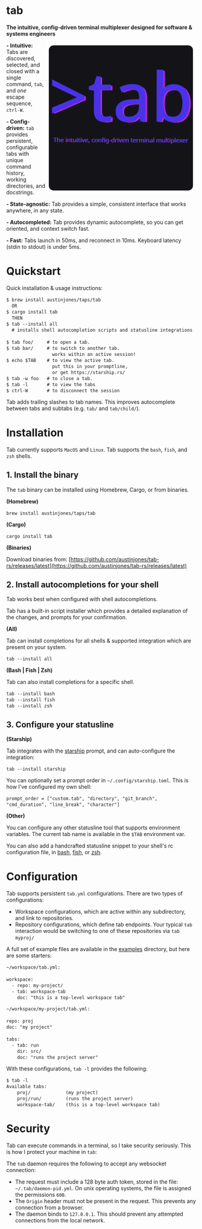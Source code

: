# tab

**The intuitive, config-driven terminal multiplexer designed for software & systems engineers**

<img align="right" width=400 height=400 src="./readme/tab-vectr.svg">

**- Intuitive:**  Tabs are discovered, selected, and closed with a single command, `tab`, and _one_ escape sequence, `ctrl-W`.

**- Config-driven:**  `tab` provides persistent, configurable tabs with unique command history, working directories, and docstrings.

**- State-agnostic:**  Tab provides a simple, consistent interface that works anywhere, in any state.

**- Autocompleted:**  Tab provides dynamic autocomplete, so you can get oriented, and context switch fast.

**- Fast:**  Tabs launch in 50ms, and reconnect in 10ms.  Keyboard latency (stdin to stdout) is under 5ms.

# Quickstart
Quick installation & usage instructions:
```
$ brew install austinjones/taps/tab
  OR
$ cargo install tab
  THEN
$ tab --install all 
  # installs shell autocompletion scripts and statusline integrations

$ tab foo/     # to open a tab.
$ tab bar/     # to switch to another tab.  
                 works within an active session!
$ echo $TAB    # to view the active tab.  
                 put this in your promptline, 
                 or get https://starship.rs/
$ tab -w foo   # to close a tab.
$ tab -l       # to view the tabs
$ ctrl-W       # to disconnect the session
```

Tab adds trailing slashes to tab names.  This improves autocomplete between tabs and subtabs (e.g. `tab/` and `tab/child/`).

# Installation
Tab currently supports `MacOS` and `Linux`.  Tab supports the `bash`, `fish`, and `zsh` shells.

## 1. Install the binary

The `tab` binary can be installed using Homebrew, Cargo, or from binaries.

**(Homebrew)**
```
brew install austinjones/taps/tab
```

**(Cargo)**
```
cargo install tab
```

**(Binaries)**

Download binaries from:
[https://github.com/austinjones/tab-rs/releases/latest](https://github.com/austinjones/tab-rs/releases/latest)

## 2. Install autocompletions for your shell
Tab works best when configured with shell autocompletions.  

Tab has a built-in script installer which provides a detailed explanation of the changes, and prompts for your confirmation.

**(All)**

Tab can install completions for all shells & supported integration which are present on your system.
```
tab --install all
```

**(Bash | Fish | Zsh)**

Tab can also install completions for a specific shell.
```
tab --install bash
tab --install fish
tab --install zsh
```

## 3. Configure your statusline

**(Starship)**

Tab integrates with the [starship](https://starship.rs/) prompt, and can auto-configure the integration:

```
tab --install starship
```

You can optionally set a prompt order in `~/.config/starship.toml`.  This is how I've configured my own shell:
```
prompt_order = ["custom.tab", "directory", "git_branch", "cmd_duration", "line_break", "character"]
```

**(Other)**

You can configure any other statusline tool that supports environment variables.  The current tab name is available in the `$TAB` environment var.

You can also add a handcrafted statusline snippet to your shell's rc configuration file, in
[bash](https://github.com/austinjones/tab-rs/blob/master/tab/src/completions/bash/statusline.bash), 
[fish](https://github.com/austinjones/tab-rs/blob/master/tab/src/completions/fish/statusline.fish),
or [zsh](https://github.com/austinjones/tab-rs/blob/master/tab/src/completions/zsh/statusline.zsh).



# Configuration
Tab supports persistent `tab.yml` configurations.  There are two types of configurations:
- Workspace configurations, which are active within any subdirectory, and link to repositories.
- Repository configurations, which define tab endpoints.  Your typical `tab` interaction would be switching
  to one of these repositories via `tab myproj/`

A full set of example files are available in the [examples](https://github.com/austinjones/tab-rs/tree/master/examples) directory, but here are some starters:

```
~/workspace/tab.yml:

workspace:
  - repo: my-project/
  - tab: workspace-tab
    doc: "this is a top-level workspace tab"
```


```
~/workspace/my-project/tab.yml:

repo: proj
doc: "my project"

tabs:
  - tab: run
    dir: src/
    doc: "runs the project server"
```

With these configurations, `tab -l` provides the following:
```
$ tab -l
Available tabs:
    proj/             (my project)
    proj/run/         (runs the project server)
    workspace-tab/    (this is a top-level workspace tab)
```

# Security
Tab can execute commands in a terminal, so I take security seriously.  This is how I protect your machine in `tab`:

The `tab` daemon requires the following to accept any websocket connection:
- The request must include a 128 byte auth token, stored in the file: `~/.tab/daemon-pid.yml`.  On unix operating systems, the file is assigned the permissions `600`.
- The `Origin` header must not be present in the request.  This prevents any connection from a browser.
- The daemon binds to `127.0.0.1`.  This should prevent any attempted connections from the local network.
